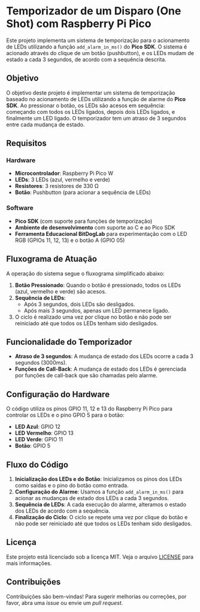 # Temporizador de um Disparo (One Shot) com Raspberry Pi Pico

Este projeto implementa um sistema de temporização para o acionamento de LEDs utilizando a função `add_alarm_in_ms()` do **Pico SDK**. O sistema é acionado através do clique de um botão (pushbutton), e os LEDs mudam de estado a cada 3 segundos, de acordo com a sequência descrita.

## Objetivo

O objetivo deste projeto é implementar um sistema de temporização baseado no acionamento de LEDs utilizando a função de alarme do **Pico SDK**. Ao pressionar o botão, os LEDs são acesos em sequência: começando com todos os LEDs ligados, depois dois LEDs ligados, e finalmente um LED ligado. O temporizador tem um atraso de 3 segundos entre cada mudança de estado.

## Requisitos

### Hardware

- **Microcontrolador**: Raspberry Pi Pico W
- **LEDs**: 3 LEDs (azul, vermelho e verde)
- **Resistores**: 3 resistores de 330 Ω
- **Botão**: Pushbutton (para acionar a sequência de LEDs)

### Software

- **Pico SDK** (com suporte para funções de temporização)
- **Ambiente de desenvolvimento** com suporte ao C e ao Pico SDK
- **Ferramenta Educacional BitDogLab** para experimentação com o LED RGB (GPIOs 11, 12, 13) e o botão A (GPIO 05)

## Fluxograma de Atuação

A operação do sistema segue o fluxograma simplificado abaixo:

1. **Botão Pressionado**: Quando o botão é pressionado, todos os LEDs (azul, vermelho e verde) são acesos.
2. **Sequência de LEDs**: 
    - Após 3 segundos, dois LEDs são desligados.
    - Após mais 3 segundos, apenas um LED permanece ligado.
3. O ciclo é realizado uma vez por clique no botão e não pode ser reiniciado até que todos os LEDs tenham sido desligados.

## Funcionalidade do Temporizador

- **Atraso de 3 segundos**: A mudança de estado dos LEDs ocorre a cada 3 segundos (3000ms).
- **Funções de Call-Back**: A mudança de estado dos LEDs é gerenciada por funções de call-back que são chamadas pelo alarme.

## Configuração do Hardware

O código utiliza os pinos GPIO 11, 12 e 13 do Raspberry Pi Pico para controlar os LEDs e o pino GPIO 5 para o botão:

- **LED Azul**: GPIO 12
- **LED Vermelho**: GPIO 13
- **LED Verde**: GPIO 11
- **Botão**: GPIO 5

## Fluxo do Código

1. **Inicialização dos LEDs e do Botão**: Inicializamos os pinos dos LEDs como saídas e o pino do botão como entrada.
2. **Configuração do Alarme**: Usamos a função `add_alarm_in_ms()` para acionar as mudanças de estado dos LEDs a cada 3 segundos.
3. **Sequência de LEDs**: A cada execução do alarme, alteramos o estado dos LEDs de acordo com a sequência.
4. **Finalização do Ciclo**: O ciclo se repete uma vez por clique do botão e não pode ser reiniciado até que todos os LEDs tenham sido desligados.

## Licença

Este projeto está licenciado sob a licença MIT. Veja o arquivo [LICENSE](LICENSE) para mais informações.

## Contribuições

Contribuições são bem-vindas! Para sugerir melhorias ou correções, por favor, abra uma *issue* ou envie um *pull request*.
